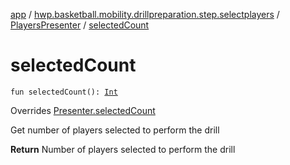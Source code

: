 [app](../../index.md) / [hwp.basketball.mobility.drillpreparation.step.selectplayers](../index.md) / [PlayersPresenter](index.md) / [selectedCount](.)

# selectedCount

`fun selectedCount(): `[`Int`](https://kotlinlang.org/api/latest/jvm/stdlib/kotlin/-int/index.html)

Overrides [Presenter.selectedCount](../-players-contract/-presenter/selected-count.md)

Get number of players selected to perform the drill

**Return**
Number of players selected to perform the drill

